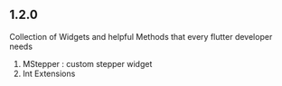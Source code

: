## 1.2.0

Collection of Widgets and helpful Methods that every flutter developer needs

1. MStepper : custom stepper widget
2. Int Extensions
